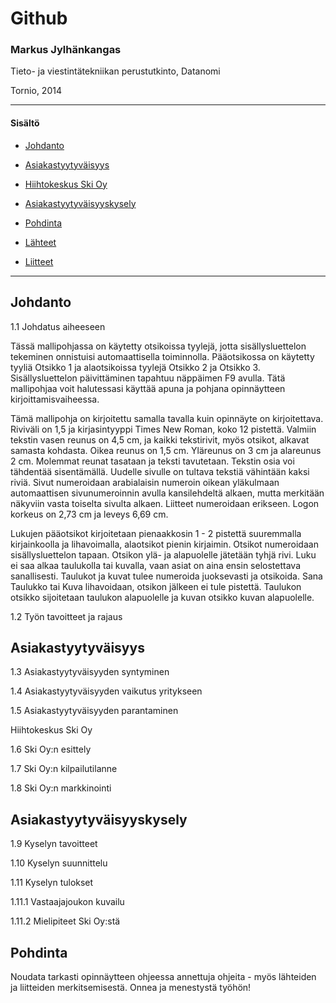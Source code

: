 


# Github

### Markus Jylhänkangas

Tieto- ja viestintätekniikan perustutkinto, Datanomi 

Tornio, 2014



-----------------
#### Sisältö

- [Johdanto]()

- [Asiakastyytyväisyys]()

- [Hiihtokeskus Ski Oy]()

- [Asiakastyytyväisyyskysely]()	

- [Pohdinta]()

- [Lähteet]()

- [Liitteet]()

------------

## Johdanto

1.1 Johdatus aiheeseen

Tässä mallipohjassa on käytetty otsikoissa tyylejä, jotta sisällysluettelon tekeminen onnistuisi automaattisella toiminnolla. Pääotsikossa on käytetty tyyliä Otsikko 1 ja alaotsikoissa tyylejä Otsikko 2 ja Otsikko 3.  Sisällysluettelon päivittäminen tapahtuu näppäimen F9 avulla. Tätä mallipohjaa voit halutessasi käyttää apuna ja pohjana opinnäytteen kirjoittamisvaiheessa. 

Tämä mallipohja on kirjoitettu samalla tavalla kuin opinnäyte on kirjoitettava. Riviväli on 1,5 ja kirjasintyyppi Times New Roman, koko 12 pistettä. Valmiin tekstin vasen reunus on 4,5 cm, ja kaikki tekstirivit, myös otsikot, alkavat samasta kohdasta. Oikea reunus on 1,5 cm. Yläreunus on 3 cm ja alareunus 2 cm. Molemmat reunat tasataan ja teksti tavutetaan. Tekstin osia voi tähdentää sisentämällä. Uudelle sivulle on tultava tekstiä vähintään kaksi riviä. Sivut numeroidaan arabialaisin numeroin oikean yläkulmaan automaattisen sivunumeroinnin avulla kansilehdeltä alkaen, mutta merkitään näkyviin vasta toiselta sivulta alkaen. Liitteet numeroidaan erikseen. Logon korkeus on 2,73 cm ja leveys 6,69 cm.

Lukujen pääotsikot kirjoitetaan pienaakkosin 1 - 2 pistettä suuremmalla kirjainkoolla ja lihavoimalla, alaotsikot pienin kirjaimin. Otsikot numeroidaan sisäl­lysluettelon tapaan. Otsikon ylä- ja alapuolelle jätetään tyhjä rivi. Luku ei saa alkaa taulukolla tai kuvalla, vaan asiat on aina ensin selostettava sanallisesti. Taulukot ja kuvat tulee numeroida juoksevasti ja otsikoida. Sana Taulukko tai Kuva lihavoidaan, otsikon jälkeen ei tule pistettä. Taulukon otsikko sijoitetaan taulukon alapuolelle ja kuvan otsikko kuvan alapuolelle.

1.2 Työn tavoitteet ja rajaus



## Asiakastyytyväisyys

1.3 Asiakastyytyväisyyden syntyminen

1.4 Asiakastyytyväisyyden vaikutus yritykseen

1.5 Asiakastyytyväisyyden parantaminen

Hiihtokeskus Ski Oy

1.6 Ski Oy:n esittely

1.7 Ski Oy:n kilpailutilanne

1.8 Ski Oy:n markkinointi



## Asiakastyytyväisyyskysely

1.9 Kyselyn tavoitteet

1.10 Kyselyn suunnittelu

1.11 Kyselyn tulokset

1.11.1 Vastaajajoukon kuvailu

1.11.2 Mielipiteet Ski Oy:stä



## Pohdinta


Noudata tarkasti opinnäytteen ohjeessa annettuja ohjeita - myös lähteiden ja liitteiden merkitsemisestä. Onnea ja menestystä työhön! 


